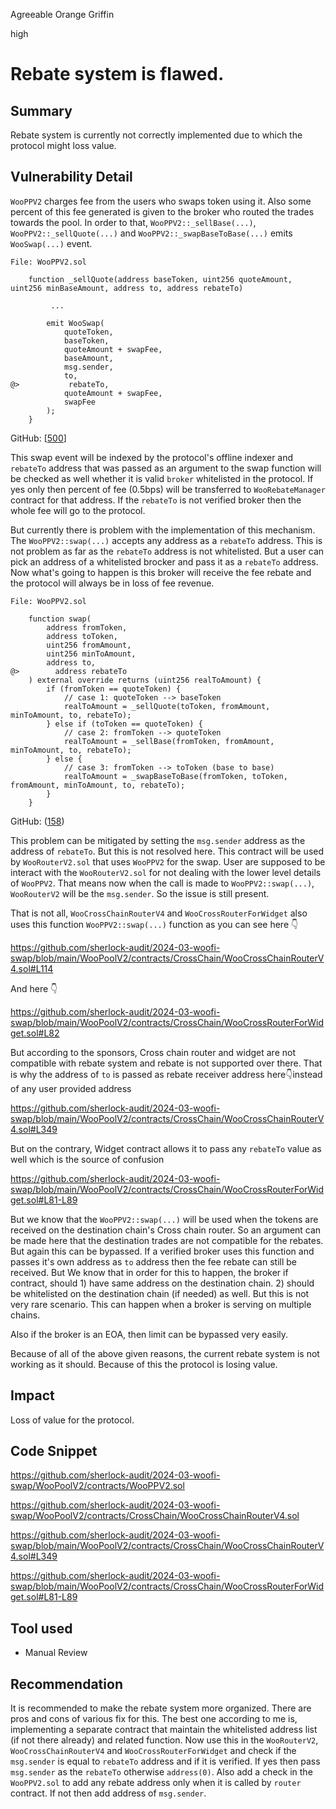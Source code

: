 Agreeable Orange Griffin

high

# Rebate system is flawed.

## Summary

Rebate system is currently not correctly implemented due to which the protocol might loss value.

## Vulnerability Detail

`WooPPV2` charges fee from the users who swaps token using it. Also some percent of this fee generated is given to the broker who routed the trades towards the pool. In order to that, `WooPPV2::_sellBase(...)`, `WooPPV2::_sellQuote(...)` and `WooPPV2::_swapBaseToBase(...)` emits `WooSwap(...)` event.

```solidity
File: WooPPV2.sol

    function _sellQuote(address baseToken, uint256 quoteAmount, uint256 minBaseAmount, address to, address rebateTo)
         
         ...

        emit WooSwap(
            quoteToken,
            baseToken,
            quoteAmount + swapFee,
            baseAmount,
            msg.sender,
            to,
@>           rebateTo,
            quoteAmount + swapFee,
            swapFee
        );
    }
```

GitHub: [[500](https://github.com/sherlock-audit/2024-03-woofi-swap/WooPoolV2/contracts/WooPPV2.sol#L500)]

This swap event will be indexed by the protocol's offline  indexer and `rebateTo` address that was passed as an argument to the swap function will be checked as well whether it is valid `broker` whitelisted in the protocol. If yes only then percent of fee (0.5bps) will be transferred to `WooRebateManager` contract for that address. If the `rebateTo` is not verified broker then the whole fee will go to the protocol. 

But currently there is problem with the implementation of this mechanism. The `WooPPV2::swap(...)` accepts any address as a `rebateTo` address. This is not problem as far as the `rebateTo` address is not whitelisted. But a user can pick an address of a whitelisted brocker and pass it as a `rebateTo` address. Now what's going to happen is this broker will receive the fee rebate and the protocol will always be in loss of fee revenue. 

```solidity
File: WooPPV2.sol

    function swap(
        address fromToken,
        address toToken,
        uint256 fromAmount,
        uint256 minToAmount,
        address to,
@>        address rebateTo
    ) external override returns (uint256 realToAmount) {
        if (fromToken == quoteToken) {
            // case 1: quoteToken --> baseToken
            realToAmount = _sellQuote(toToken, fromAmount, minToAmount, to, rebateTo);
        } else if (toToken == quoteToken) {
            // case 2: fromToken --> quoteToken
            realToAmount = _sellBase(fromToken, fromAmount, minToAmount, to, rebateTo);
        } else {
            // case 3: fromToken --> toToken (base to base)
            realToAmount = _swapBaseToBase(fromToken, toToken, fromAmount, minToAmount, to, rebateTo);
        }
    }
```
GitHub: ([158](https://github.com/sherlock-audit/2024-03-woofi-swap/WooPoolV2/contracts/WooPPV2.sol#L158))

This problem can be mitigated by setting the `msg.sender` address as the address of `rebateTo`. But this is not resolved here. This contract will be used by `WooRouterV2.sol` that uses `WooPPV2` for the swap. User are supposed to be interact with the `WooRouterV2.sol` for not dealing with the lower level details of `WooPPV2`. That means now when the call is made to `WooPPV2::swap(...)`, `WooRouterV2` will be the `msg.sender`. So the issue is still present.

That is not all, `WooCrossChainRouterV4` and `WooCrossRouterForWidget` also uses this function `WooPPV2::swap(...)` function as you can see here 👇


https://github.com/sherlock-audit/2024-03-woofi-swap/blob/main/WooPoolV2/contracts/CrossChain/WooCrossChainRouterV4.sol#L114


And here 👇

https://github.com/sherlock-audit/2024-03-woofi-swap/blob/main/WooPoolV2/contracts/CrossChain/WooCrossRouterForWidget.sol#L82

But according to the sponsors, Cross chain router and widget are not compatible with rebate system and rebate is not supported over there. That is why the address of `to` is passed as rebate receiver address here👇instead of any user provided address

https://github.com/sherlock-audit/2024-03-woofi-swap/blob/main/WooPoolV2/contracts/CrossChain/WooCrossChainRouterV4.sol#L349

But on the contrary, Widget contract allows it to pass any `rebateTo` value as well which is the source of confusion



https://github.com/sherlock-audit/2024-03-woofi-swap/blob/main/WooPoolV2/contracts/CrossChain/WooCrossRouterForWidget.sol#L81-L89



But we know that the `WooPPV2::swap(...)` will be used when the tokens are received on the destination chain's Cross chain router. So an argument can be made here that the destination trades are not compatible for the rebates. But again this can be bypassed. If a verified broker uses this function and passes it's own address as `to` address then the fee rebate can still be received. But We know that in order for this to happen, the broker if contract, should 1) have same address on the destination chain. 2) should be whitelisted on the destination chain (if needed) as well. But this is not very rare scenario. This can happen when a broker is serving on multiple chains.

Also if the broker is an EOA, then limit can be bypassed very easily.

Because of all of the above given reasons, the current rebate system is not working as it should. Because of this the protocol is losing value.

## Impact

Loss of value for the protocol.

## Code Snippet

https://github.com/sherlock-audit/2024-03-woofi-swap/WooPoolV2/contracts/WooPPV2.sol

https://github.com/sherlock-audit/2024-03-woofi-swap/WooPoolV2/contracts/CrossChain/WooCrossChainRouterV4.sol

https://github.com/sherlock-audit/2024-03-woofi-swap/blob/main/WooPoolV2/contracts/CrossChain/WooCrossChainRouterV4.sol#L349

https://github.com/sherlock-audit/2024-03-woofi-swap/blob/main/WooPoolV2/contracts/CrossChain/WooCrossRouterForWidget.sol#L81-L89

## Tool used

- Manual Review

## Recommendation

It is recommended to make the rebate system more organized. There are pros and cons of various fix for this. The best one according to me is, implementing a separate contract that maintain the whitelisted address list (if not there already) and related function. Now use this in the `WooRouterV2`, `WooCrossChainRouterV4` and `WooCrossRouterForWidget` and check if the `msg.sender` is equal to `rebateTo` address and if it is verified. If yes then pass `msg.sender` as the `rebateTo` otherwise `address(0)`. Also add a check in the `WooPPV2.sol` to add any rebate address only when it is called by `router` contract. If not then add address of `msg.sender`.
